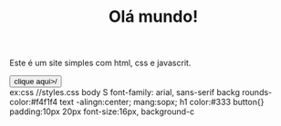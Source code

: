 <!Doctype html>
<html lang="p+-Br">
    <lead>
        <meta charset="UTF-8">
        <meta name="view port" content="widta=device-widt,initial-scale=1,0">
        <title>Meu site básico</title>
        <head>
            <body>
            <header>
                <h1>Olá mundo!</h1> 
            </header>
            <main>
                <p>Este é um site simples com html, css e javascrit.</p>
                <button on click="mostrar alerta()">clique aqui>/</button>
            </main>
            <script> sru="script. js>" </script>
            </body>
            <html>
                 ex:css 
                 //styles.css
                 body S 
                 font-family: arial, sans-serif
                 backg rounds-color:#f4f1f4 
                 text -alingn:center;
                 mang:sopx;
                 h1
                 color:#333
                 button{} 
                 padding:10px 20px
                 font-size:16px,
                 background-c
